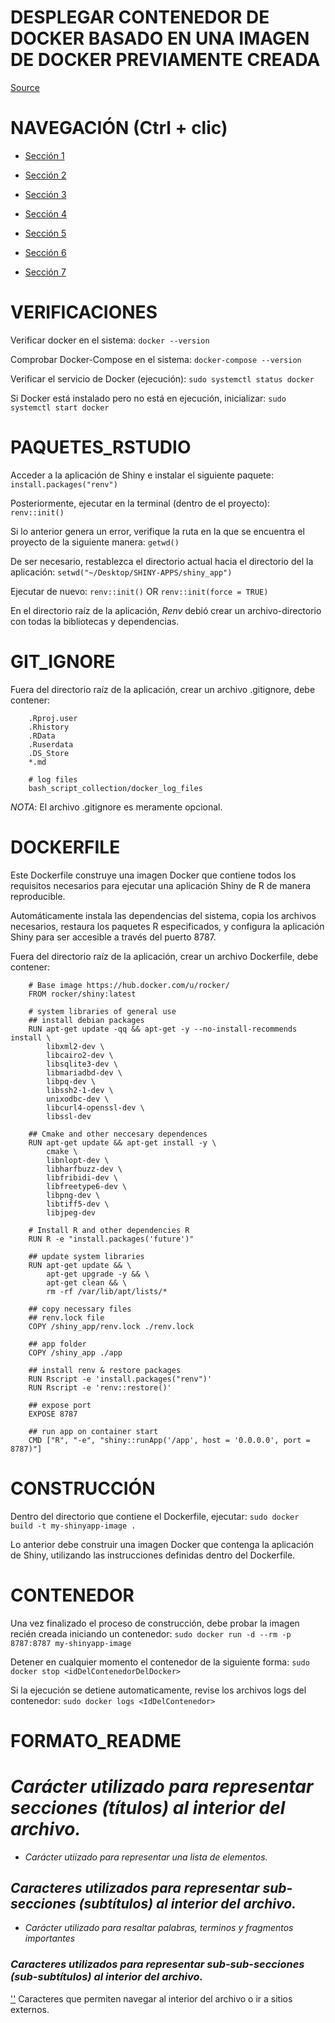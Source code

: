 # DESPLEGAR CONTENEDOR DE DOCKER BASADO EN UNA IMAGEN DE DOCKER PREVIAMENTE CREADA

[Source](https://www.statworx.com/en/content-hub/blog/how-to-dockerize-shinyapps/)


# NAVEGACIÓN (Ctrl + clic)

- [Sección 1](#VERIFICACIONES)

- [Sección 2](#PAQUETES_RSTUDIO)

- [Sección 3](#GIT_IGNORE)

- [Sección 4](#DOCKERFILE)

- [Sección 5](#CONSTRUCCIÓN)

- [Sección 6](#CONTENEDOR)

- [Sección 7](#FORMATO_README)


# VERIFICACIONES

Verificar docker en el sistema:
``` docker --version ```

Comprobar Docker-Compose en el sistema:
``` docker-compose --version ```

Verificar el servicio de Docker (ejecución): 
``` sudo systemctl status docker ```

Si Docker está instalado pero no está en ejecución, inicializar:
``` sudo systemctl start docker ```


# PAQUETES_RSTUDIO

Acceder a la aplicación de Shiny e instalar el siguiente paquete:
``` install.packages("renv") ```

Posteriormente, ejecutar en la terminal (dentro de el proyecto):
``` renv::init() ```

Si lo anterior genera un error, verifique la ruta en la que se encuentra el proyecto de la siguiente manera:
``` getwd() ```

De ser necesario, restablezca el directorio actual hacia el directorio del la aplicación:
``` setwd("~/Desktop/SHINY-APPS/shiny_app") ```

Ejecutar de nuevo:
``` renv::init() ```
OR
``` renv::init(force = TRUE) ```

En el directorio raíz de la aplicación, *Renv* debió crear un archivo-directorio con todas la bibliotecas y dependencias.


# GIT_IGNORE

Fuera del directorio raíz de la aplicación, crear un archivo .gitignore, debe contener:

```
    .Rproj.user
    .Rhistory
    .RData
    .Ruserdata
    .DS_Store
    *.md

    # log files
    bash_script_collection/docker_log_files
```

*NOTA*: El archivo .gitignore es meramente opcional.


# DOCKERFILE

Este Dockerfile construye una imagen Docker que contiene todos los requisitos necesarios para ejecutar una aplicación Shiny de R de manera reproducible. 

Automáticamente instala las dependencias del sistema, copia los archivos necesarios, restaura los paquetes R especificados, y configura la aplicación Shiny para ser accesible a través del puerto 8787.

Fuera del directorio raíz de la aplicación, crear un archivo Dockerfile, debe contener:

``` 
    # Base image https://hub.docker.com/u/rocker/
    FROM rocker/shiny:latest

    # system libraries of general use
    ## install debian packages
    RUN apt-get update -qq && apt-get -y --no-install-recommends install \
        libxml2-dev \
        libcairo2-dev \
        libsqlite3-dev \
        libmariadbd-dev \
        libpq-dev \
        libssh2-1-dev \
        unixodbc-dev \
        libcurl4-openssl-dev \
        libssl-dev 

    ## Cmake and other neccesary dependences
    RUN apt-get update && apt-get install -y \
        cmake \
        libnlopt-dev \
        libharfbuzz-dev \
        libfribidi-dev \
        libfreetype6-dev \
        libpng-dev \
        libtiff5-dev \
        libjpeg-dev 

    # Install R and other dependencies R
    RUN R -e "install.packages('future')"

    ## update system libraries
    RUN apt-get update && \
        apt-get upgrade -y && \
        apt-get clean && \
        rm -rf /var/lib/apt/lists/*

    ## copy necessary files
    ## renv.lock file
    COPY /shiny_app/renv.lock ./renv.lock

    ## app folder
    COPY /shiny_app ./app

    ## install renv & restore packages
    RUN Rscript -e 'install.packages("renv")'
    RUN Rscript -e 'renv::restore()'

    ## expose port
    EXPOSE 8787

    ## run app on container start
    CMD ["R", "-e", "shiny::runApp('/app', host = '0.0.0.0', port = 8787)"]
```


# CONSTRUCCIÓN

Dentro del directorio que contiene el Dockerfile, ejecutar:
``` sudo docker build -t my-shinyapp-image . ```

Lo anterior debe construir una imagen Docker que contenga la aplicación de Shiny, utilizando las instrucciones definidas dentro del Dockerfile.


# CONTENEDOR

Una vez finalizado el proceso de construcción, debe probar la imagen recién creada iniciando un contenedor:
``` sudo docker run -d --rm -p 8787:8787 my-shinyapp-image ```

Detener en cualquier momento el contenedor de la siguiente forma:
``` sudo docker stop <idDelContenedorDelDocker> ```

Si la ejecución se detiene automaticamente, revise los archivos logs del contenedor:
``` sudo docker logs <IdDelContenedor> ```


# FORMATO_README

# *Carácter utilizado para representar secciones (títulos) al interior del archivo.*

- *Carácter utiizado para representar una lista de elementos.*

## *Caracteres utilizados para representar sub-secciones (subtítulos) al interior del archivo.*

* *Carácter utilizado para resaltar palabras, terminos y fragmentos importantes*

### *Caracteres utilizados para representar sub-sub-secciones (sub-subtítulos) al interior del archivo.*

[''](#) Caracteres que permiten navegar al interior del archivo o ir a sitios externos.

``` *Caracteres utilizados para representar comandos o líneas de codigo.*